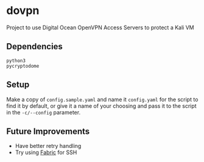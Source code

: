 # dovpn
Project to use Digital Ocean OpenVPN Access Servers to protect a Kali VM

## Dependencies

```
python3
pycryptodome
```

## Setup

Make a copy of `config.sample.yaml` and name it `config.yaml` for the script to find it by default, or give it a name of your choosing and pass it to the script in the `-c/--config` parameter.

## Future Improvements

- Have better retry handling
- Try using [Fabric](https://docs.fabfile.org/en/stable/concepts/configuration.html) for SSH
